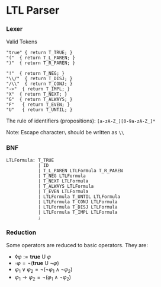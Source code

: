# LTL Parser

### Lexer

Valid Tokens

```
"true" { return T_TRUE; }
"("  { return T_L_PAREN; }
")"  { return T_R_PAREN; }

"!"  { return T_NEG; }
"\\/"  { return T_DISJ; }
"/\\"  { return T_CONJ; }
"->"  { return T_IMPL; }
"X"  { return T_NEXT; }
"G"  { return T_ALWAYS; }
"F"   { return T_EVEN; }
"U"   { return T_UNTIL; }
```

The rule of identifiers (propositions): `[a-zA-Z_][0-9a-zA-Z_]*`

Note: Escape character`\` should be written as `\\`

### BNF

```
LTLFormula: T_TRUE
            | ID
            | T_L_PAREN LTLFormula T_R_PAREN
            | T_NEG LTLFormula
            | T_NEXT LTLFormula
            | T_ALWAYS LTLFormula
            | T_EVEN LTLFormula
            | LTLFormula T_UNTIL LTLFormula
            | LTLFormula T_CONJ LTLFormula
            | LTLFormula T_DISJ LTLFormula
            | LTLFormula T_IMPL LTLFormula
            ;
```

### Reduction

Some operators are reduced to basic operators. They are:

- $\lozenge \varphi:= \mathbf{true}\ \mathsf{U}\ \varphi$ 
- $\square \varphi = \neg(\mathbf{true}\ \mathsf{U}\ \neg \varphi)$
- $\varphi_1 \vee \varphi_2 = \neg (\neg \varphi_1 \wedge \neg \varphi_2)$
- $\varphi_1 \rightarrow \varphi_2 = \neg (\varphi_1 \wedge \neg \varphi_2)$

